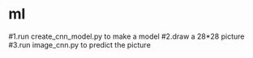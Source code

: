 # ml
#1.run create_cnn_model.py to make a model
#2.draw a 28*28 picture
#3.run image_cnn.py to predict the picture
